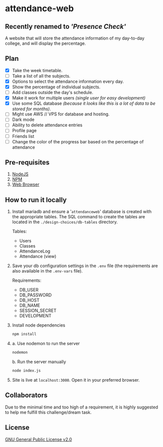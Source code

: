 # attendance-web

## Recently renamed to _'Presence Check'_

A website that will store the attendance information of my day-to-day college, and will display the percentage.

## Plan

- [x] Take the week timetable.
- [ ] Take a list of all the subjects.
- [x] Options to select the attendance information every day.
- [x] Show the percentage of individual subjects.
- [ ] Add classes outside the day's schedule.
- [x] Make it work for multiple users _(single user for easy development)_
- [x] Use some SQL database _(because it looks like this is a lot of data to be stored for months)_.
- [ ] Might use AWS // VPS for database and hosting.
- [ ] Dark mode
- [ ] Ability to delete attendance entries
- [ ] Profile page
- [ ] Friends list
- [ ] Change the color of the progress bar based on the percentage of attendance

## Pre-requisites

1. [NodeJS](https://nodejs.org/en)
2. [NPM](https://npmjs.com)
3. [Web Browser](https://www.mozilla.org/en-US/firefox/new/)

## How to run it locally

1. Install mariadb and ensure a '`attendanceweb`' database is created with the appropriate tables. The SQL command to create the tables are located in the `./design-choices/db-tables` directory.

   Tables:

   - Users
   - Classes
   - AttendanceLog
   - Attendance (view)

2. Save your db configuration settings in the `.env` file (the requirements are also available in the `.env-vars` file).

   Requirements:

   - DB_USER
   - DB_PASSWORD
   - DB_HOST
   - DB_NAME
   - SESSION_SECRET
   - DEVELOPMENT

3. Install node dependencies

   ```bash
   npm install
   ```

4. a. Use nodemon to run the server

   ```bash
   nodemon
   ```

   b. Run the server manually

   ```bash
   node index.js
   ```

5. Site is live at `localhost:3000`. Open it in your preferred browser.

## Collaborators

Due to the minimal time and too high of a requirement, it is highly suggested to help me fulfill this challenge/dream task.

## License

[GNU General Public License v2.0](https://choosealicense.com/licenses/gpl-2.0/)
